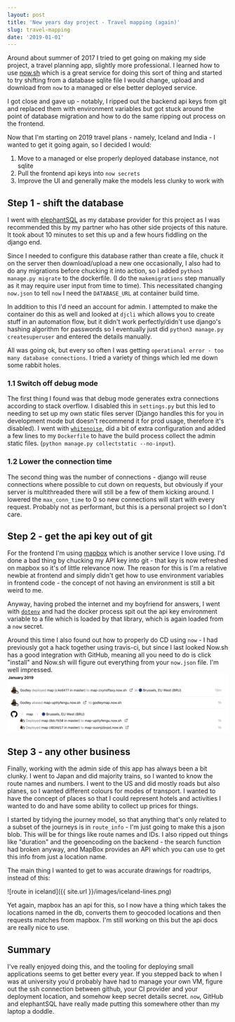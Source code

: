 ```yaml
---
layout: post
title: 'New years day project - Travel mapping (again)'
slug: travel-mapping
date: '2019-01-01'
---
```


Around about summer of 2017 I tried to get going on making my side project, a travel planning app, slightly more professional. I learned how to use [now.sh](https://now.sh) which is a great service for doing this sort of thing and started to try shifting from a database sqlite file I would change, upload and download from `now` to a managed or else better deployed service.

I got close and gave up - notably, I ripped out the backend api keys from git and replaced them with environment variables but got stuck around the point of database migration and how to do the same ripping out process on the frontend.

Now that I'm starting on 2019 travel plans - namely, Iceland and India - I wanted to get it going again, so I decided I would:

1. Move to a managed or else properly deployed database instance, not sqlite
1. Pull the frontend api keys into `now secrets`
1. Improve the UI and generally make the models less clunky to work with

## Step 1 - shift the database
I went with [elephantSQL](https://www.elephantsql.com) as my database provider for this project as I was recommended this by my partner who has other side projects of this nature. It took about 10 minutes to set this up and a few hours fiddling on the django end.

Since I needed to configure this database rather than create a file, chuck it on the server then download/upload a new one occasionally, I also had to do any migrations before chucking it into action, so I added `python3 manage.py migrate` to the dockerfile. (I do the `makemigrations` step manually as it may require user input from time to time). This necessitated changing `now.json` to tell `now` I need the `DATABASE_URL` at container build time.

In addition to this I'd need an account for admin. I attempted to make the container do this as well and looked at `djcli` which allows you to create stuff in an automation flow, but it didn't work perfectly/didn't use django's hashing algorithm for passwords so I eventually just did `python3 manage.py createsuperuser` and entered the details manually.

All was going ok, but every so often I was getting `operational error - too many database connections`. I tried a variety of things which led me down some rabbit holes.

### 1.1 Switch off debug mode
The first thing I found was that debug mode generates extra connections according to stack overflow. I disabled this in `settings.py` but this led to needing to set up my own static files server (Django handles this for you in development mode but doesn't recommend it for prod usage, therefore it's disabled).
I went with [`whitenoise`](http://whitenoise.evans.io/en/stable/), did a bit of extra configuration and added a few lines to my `Dockerfile` to have the build process collect the admin static files. (`python manage.py collectstatic --no-input`).

### 1.2 Lower the connection time
The second thing was the number of connections - django will reuse connections where possible to cut down on requests, but obviously if your server is multithreaded there will still be a few of them kicking around. I lowered the `max_conn_time` to 0 so new connections will start with every request. Probably not as performant, but this is a personal project so I don't care.


## Step 2 - get the api key out of git
For the frontend I'm using [mapbox](https://mapbox.com) which is another service I love using. I'd done a bad thing by chucking my API key into git - that key is now refreshed on mapbox so it's of little relevance now. The reason for this is I'm a relative newbie at frontend and simply didn't get how to use environment variables in frontend code - the concept of not having an environment is still a bit weird to me.

Anyway, having probed the internet and my boyfriend for answers, I went with [`dotenv`](https://www.npmjs.com/package/dotenv) and had the docker process spit out the api key environment variable to a file which is loaded by that library, which is again loaded from a `now` secret.

Around this time I also found out how to properly do CD using `now` - I had previously got a hack together using travis-ci, but since I last looked Now.sh has a good integration with GitHub, meaning all you need to do is click "install" and Now.sh will figure out everything from your `now.json` file. I'm well impressed.
![now ui](/images/now-ui.png)

## Step 3 - any other business
Finally, working with the admin side of this app has always been a bit clunky. I went to Japan and did majority trains, so I wanted to know the route names and numbers. I went to the US and did mostly roads but also planes, so I wanted different colours for modes of transport. I wanted to have the concept of places so that I could represent hotels and activities I wanted to do and have some ability to collect up prices for things.

I started by tidying the journey model, so that anything that's only related to a subset of the journeys is in `route_info` - I'm just going to make this a json blob. This will be for things like route names and IDs.
I also ripped out things like "duration" and the geoencoding on the backend - the search function had broken anyway, and MapBox provides an API which you can use to get this info from just a location name.

The main thing I wanted to get to was accurate drawings for roadtrips, instead of this:

![route in iceland]({{ site.url }}/images/iceland-lines.png)

Yet again, mapbox has an api for this, so I now have a thing which takes the locations named in the db, converts them to geocoded locations and then requests matches from mapbox. I'm still working on this but the api docs are really nice to use.

## Summary
I've really enjoyed doing this, and the tooling for deploying small applications seems to get better every year. If you stepped back to when I was at university you'd probably have had to manage your own VM, figure out the ssh connection between github, your CI provider and your deployment location, and somehow keep secret details secret. `now`, GitHub and elephantSQL have really made putting this somewhere other than my laptop a doddle.